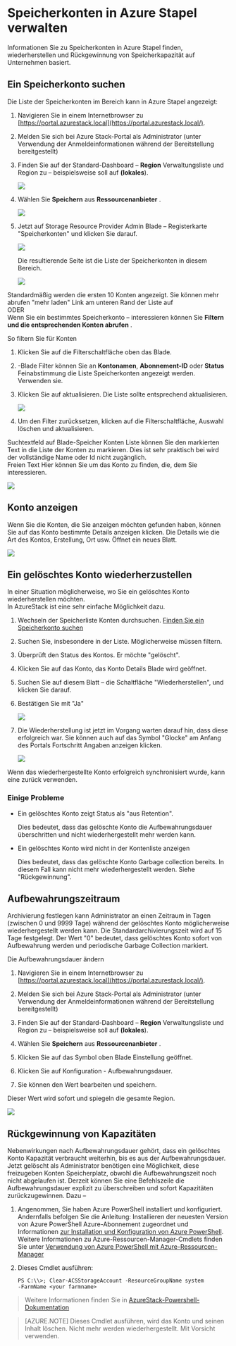 <properties
    pageTitle="Stapel von Azure-Speicherkonten verwalten | Microsoft Azure"
    description="Informationen Sie zum Suchen, verwalten, wiederherstellen und Stapel von Azure-Speicherkonten freigeben"
    services="azure-stack"
    documentationCenter=""
    authors="AniAnirudh"
    manager="darmour"
    editor=""/>

<tags
    ms.service="azure-stack"
    ms.workload="na"
    ms.tgt_pltfrm="na"
    ms.devlang="na"
    ms.topic="get-started-article"
    ms.date="09/26/2016"
    ms.author="anirudha"/>

# <a name="manage-storage-accounts-in-azure-stack"></a>Speicherkonten in Azure Stapel verwalten

Informationen Sie zu Speicherkonten in Azure Stapel finden, wiederherstellen und Rückgewinnung von Speicherkapazität auf Unternehmen basiert.

## <a name="find-a-storage-account"></a>Ein Speicherkonto suchen

Die Liste der Speicherkonten im Bereich kann in Azure Stapel angezeigt:

1.  Navigieren Sie in einem Internetbrowser zu [https://portal.azurestack.local](https://portal.azurestack.local/).

2.  Melden Sie sich bei Azure Stack-Portal als Administrator (unter Verwendung der Anmeldeinformationen während der Bereitstellung bereitgestellt)

3.  Finden Sie auf der Standard-Dashboard – **Region** Verwaltungsliste und Region zu – beispielsweise soll auf **(lokales**).

    ![](media/azure-stack-manage-storage-accounts/image1.png)

4.  Wählen Sie **Speichern** aus **Ressourcenanbieter** .

    ![](media/azure-stack-manage-storage-accounts/image2.png)

5.  Jetzt auf Storage Resource Provider Admin Blade – Registerkarte "Speicherkonten" und klicken Sie darauf.

    ![](media/azure-stack-manage-storage-accounts/image3.png)
    
    Die resultierende Seite ist die Liste der Speicherkonten in diesem Bereich.

    ![](media/azure-stack-manage-storage-accounts/image4.png)

Standardmäßig werden die ersten 10 Konten angezeigt. Sie können mehr abrufen "mehr laden" Link am unteren Rand der Liste auf <br>
ODER <br>
Wenn Sie ein bestimmtes Speicherkonto – interessieren können Sie **Filtern und die entsprechenden Konten abrufen** .<br>

So filtern Sie für Konten

1. Klicken Sie auf die Filterschaltfläche oben das Blade.

2. -Blade Filter können Sie an **Kontonamen**,  **Abonnement-ID** oder **Status** Feinabstimmung die Liste Speicherkonten angezeigt werden. Verwenden sie.

3. Klicken Sie auf aktualisieren. Die Liste sollte entsprechend aktualisieren.

    ![](media/azure-stack-manage-storage-accounts/image5.png)

4. Um den Filter zurücksetzen, klicken auf die Filterschaltfläche, Auswahl löschen und aktualisieren.

Suchtextfeld auf Blade-Speicher Konten Liste können Sie den markierten Text in die Liste der Konten zu markieren. Dies ist sehr praktisch bei wird der vollständige Name oder Id nicht zugänglich.<br>
Freien Text Hier können Sie um das Konto zu finden, die, dem Sie interessieren.

![](media/azure-stack-manage-storage-accounts/image6.png)


## <a name="look-at-account-details"></a>Konto anzeigen

Wenn Sie die Konten, die Sie anzeigen möchten gefunden haben, können Sie auf das Konto bestimmte Details anzeigen klicken. Die Details wie die Art des Kontos, Erstellung, Ort usw. Öffnet ein neues Blatt.

![](media/azure-stack-manage-storage-accounts/image7.png)


## <a name="recover-a-deleted-account"></a>Ein gelöschtes Konto wiederherzustellen

In einer Situation möglicherweise, wo Sie ein gelöschtes Konto wiederherstellen möchten.<br>
In AzureStack ist eine sehr einfache Möglichkeit dazu.

1.  Wechseln der Speicherliste Konten durchsuchen. [Finden Sie ein Speicherkonto suchen](#find-a-storage-account)

2.  Suchen Sie, insbesondere in der Liste. Möglicherweise müssen filtern.

3.  Überprüft den Status des Kontos. Er möchte "gelöscht".

4.  Klicken Sie auf das Konto, das Konto Details Blade wird geöffnet.

5.  Suchen Sie auf diesem Blatt – die Schaltfläche "Wiederherstellen", und klicken Sie darauf.

6.  Bestätigen Sie mit "Ja"

    ![](media/azure-stack-manage-storage-accounts/image8.png)

7.  Die Wiederherstellung ist jetzt im Vorgang warten darauf hin, dass diese erfolgreich war.
    Sie können auch auf das Symbol "Glocke" am Anfang des Portals Fortschritt Angaben anzeigen klicken.

    ![](media/azure-stack-manage-storage-accounts/image9.png)

  Wenn das wiederhergestellte Konto erfolgreich synchronisiert wurde, kann eine zurück verwenden.

### <a name="some-gotchas"></a>Einige Probleme

- Ein gelöschtes Konto zeigt Status als "aus Retention".

  Dies bedeutet, dass das gelöschte Konto die Aufbewahrungsdauer überschritten und nicht wiederhergestellt mehr werden kann.

- Ein gelöschtes Konto wird nicht in der Kontenliste anzeigen

  Dies bedeutet, dass das gelöschte Konto Garbage collection bereits. In diesem Fall kann nicht mehr wiederhergestellt werden. Siehe "Rückgewinnung".

## <a name="set-retention-period"></a>Aufbewahrungszeitraum

Archivierung festlegen kann Administrator an einen Zeitraum in Tagen (zwischen 0 und 9999 Tage) während der gelöschtes Konto möglicherweise wiederhergestellt werden kann. Die Standardarchivierungszeit wird auf 15 Tage festgelegt. Der Wert "0" bedeutet, dass gelöschtes Konto sofort von Aufbewahrung werden und periodische Garbage Collection markiert.

Die Aufbewahrungsdauer ändern

1.  Navigieren Sie in einem Internetbrowser zu [https://portal.azurestack.local](https://portal.azurestack.local/).

2.  Melden Sie sich bei Azure Stack-Portal als Administrator (unter Verwendung der Anmeldeinformationen während der Bereitstellung bereitgestellt)

3.  Finden Sie auf der Standard-Dashboard – **Region** Verwaltungsliste und Region zu – beispielsweise soll auf **(lokales**).

4.  Wählen Sie **Speichern** aus **Ressourcenanbieter** .

5.  Klicken Sie auf das Symbol oben Blade Einstellung geöffnet.

6.  Klicken Sie auf Konfiguration - Aufbewahrungsdauer.

7.  Sie können den Wert bearbeiten und speichern.

 Dieser Wert wird sofort und spiegeln die gesamte Region.

![](media/azure-stack-manage-storage-accounts/image10.png)

## <a name="reclaim-capacity"></a>Rückgewinnung von Kapazitäten

Nebenwirkungen nach Aufbewahrungsdauer gehört, dass ein gelöschtes Konto Kapazität verbraucht weiterhin, bis es aus der Aufbewahrungsdauer. Jetzt gelöscht als Administrator benötigen eine Möglichkeit, diese freizugeben Konten Speicherplatz, obwohl die Aufbewahrungszeit noch nicht abgelaufen ist. Derzeit können Sie eine Befehlszeile die Aufbewahrungsdauer explizit zu überschreiben und sofort Kapazitäten zurückzugewinnen. Dazu –

1.  Angenommen, Sie haben Azure PowerShell installiert und konfiguriert. Andernfalls befolgen Sie die Anleitung: Installieren der neuesten Version von Azure PowerShell Azure-Abonnement zugeordnet und Informationen [zur Installation und Konfiguration von Azure PowerShell](http://azure.microsoft.com/documentation/articles/powershell-install-configure/).
    Weitere Informationen zu Azure-Ressourcen-Manager-Cmdlets finden Sie unter [Verwendung von Azure PowerShell mit Azure-Ressourcen-Manager](http://go.microsoft.com/fwlink/?LinkId=394767)

2.  Dieses Cmdlet ausführen:

    ```
    PS C:\\>; Clear-ACSStorageAccount -ResourceGroupName system
    -FarmName <your farmname>
    ```

> Weitere Informationen finden Sie in [AzureStack-Powershell-Dokumentation](https://msdn.microsoft.com/library/mt637964.aspx)

> [AZURE.NOTE] Dieses Cmdlet ausführen, wird das Konto und seinen Inhalt löschen. Nicht mehr werden wiederhergestellt. Mit Vorsicht verwenden.

